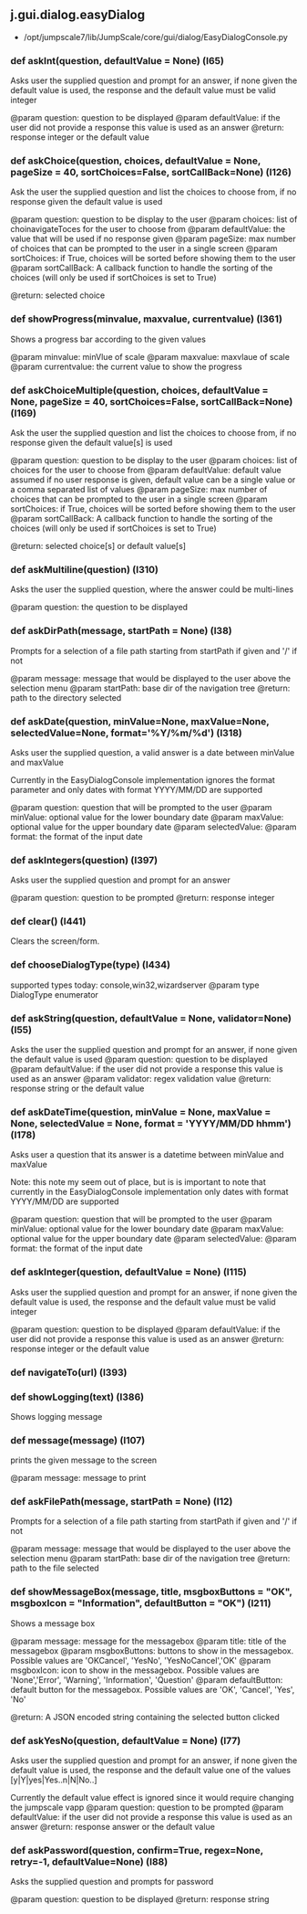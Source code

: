## j.gui.dialog.easyDialog

- /opt/jumpscale7/lib/JumpScale/core/gui/dialog/EasyDialogConsole.py

### def askInt(question, defaultValue = None) (l65)

Asks user the supplied question and prompt for an answer, if none given the default value is used, the response and the default value must be valid integer

@param question: question to be displayed
@param defaultValue: if the user did not provide a response this value is used as an answer
@return: response integer or the default value

### def askChoice(question, choices, defaultValue = None, pageSize = 40, sortChoices=False, sortCallBack=None) (l126)

Ask the user the supplied question and list the choices to choose from, if no response given the default value is used

@param question: question to be display to the user
@param choices: list of choinavigateToces for the user to choose from
@param defaultValue: the value that will be used if no response given
@param pageSize: max number of choices that can be prompted to the user in a single screen
@param sortChoices: if True, choices will be sorted before showing them to the user
@param sortCallBack: A callback function to handle the sorting of the choices (will only be used if sortChoices is set to True)

@return:  selected choice

### def showProgress(minvalue, maxvalue, currentvalue) (l361)

Shows a progress bar according to the given values

@param minvalue: minVlue of scale
@param maxvalue: maxvlaue of scale
@param currentvalue: the current value to show the progress

### def askChoiceMultiple(question, choices, defaultValue = None, pageSize = 40, sortChoices=False, sortCallBack=None) (l169)

Ask the user the supplied question and list the choices to choose from, if no response given the default value[s] is used

@param question: question to be display to the user
@param choices: list of choices for the user to choose from
@param defaultValue: default value assumed if no user response is given, default value can be a single value or a comma separated list of values
@param pageSize: max number of choices that can be prompted to the user in a single screen
@param sortChoices: if True, choices will be sorted before showing them to the user
@param sortCallBack: A callback function to handle the sorting of the choices (will only be used if sortChoices is set to True)

@return:  selected choice[s] or default value[s]

### def askMultiline(question) (l310)

Asks the user the supplied question, where the answer could be multi-lines

@param question: the question to be displayed

### def askDirPath(message, startPath = None) (l38)

Prompts for a selection of a file path starting from startPath if given and '/' if not

@param message: message that would be displayed to the user above the selection menu
@param startPath: base dir of the navigation tree
@return: path to the directory selected

### def askDate(question, minValue=None, maxValue=None, selectedValue=None, format='%Y/%m/%d') (l318)

Asks user the supplied question, a valid answer is a date between minValue and maxValue

Currently in the EasyDialogConsole implementation ignores the format parameter and  only dates with format YYYY/MM/DD are supported

@param question: question that will be prompted to the user
@param minValue: optional value for the lower boundary date
@param maxValue: optional value for the upper boundary date
@param selectedValue:
@param  format: the format of the input date

### def askIntegers(question) (l397)

Asks user the supplied question and prompt for an answer

@param question: question to be prompted
@return: response integer

### def clear() (l441)

Clears the screen/form.

### def chooseDialogType(type) (l434)

supported types today: console,win32,wizardserver
@param type DialogType enumerator

### def askString(question, defaultValue = None, validator=None) (l55)

Asks the user the supplied question and prompt for an answer, if none given the default value is used
@param question: question to be displayed
@param defaultValue: if the user did not provide a response this value is used as an answer
@param validator: regex validation value
@return: response string or the default value

### def askDateTime(question, minValue = None, maxValue = None, selectedValue = None, format = 'YYYY/MM/DD hhmm') (l178)

Asks user a question that its answer is a datetime between minValue and maxValue

Note: this note my seem out of place, but is is important to note that currently in the EasyDialogConsole implementation only dates with format YYYY/MM/DD are supported

@param question: question that will be prompted to the user
@param minValue: optional value for the lower boundary date
@param maxValue: optional value for the upper boundary date
@param selectedValue:
@param  format: the format of the input date

### def askInteger(question, defaultValue = None) (l115)

Asks user the supplied question and prompt for an answer, if none given the default value is used, the response and the default value must be valid integer

@param question: question to be displayed
@param defaultValue: if the user did not provide a response this value is used as an answer
@return: response integer or the default value

### def navigateTo(url) (l393)

### def showLogging(text) (l386)

Shows logging message

### def message(message) (l107)

prints the given message to the screen

@param message: message to print

### def askFilePath(message, startPath = None) (l12)

Prompts for a selection of a file path starting from startPath if given and '/' if not

@param message: message that would be displayed to the user above the selection menu
@param startPath: base dir of the navigation tree
@return: path to the file selected

### def showMessageBox(message, title, msgboxButtons = "OK", msgboxIcon = "Information", defaultButton = "OK") (l211)

Shows a message box

@param message: message for the messagebox
@param title: title of the messagebox
@param msgboxButtons: buttons to show in the messagebox. Possible values are 'OKCancel', 'YesNo', 'YesNoCancel','OK'
@param msgboxIcon: icon to show in the messagebox. Possible values are 'None','Error', 'Warning', 'Information', 'Question'
@param defaultButton: default button for the messagebox. Possible values are 'OK', 'Cancel', 'Yes', 'No'

@return: A JSON encoded string containing the selected button clicked

### def askYesNo(question, defaultValue = None) (l77)

Asks user the supplied question and prompt for an answer, if none given the default value is used, the response and the default value one of the values [y|Y|yes|Yes..n|N|No..]

Currently the default value effect is ignored since it would require changing the jumpscale vapp
@param question: question to be prompted
@param defaultValue: if the user did not provide a response this value is used as an answer
@return: response answer or the default value

### def askPassword(question, confirm=True, regex=None, retry=-1, defaultValue=None) (l88)

Asks the supplied question and prompts for password

@param question: question to be displayed
@return: response string

